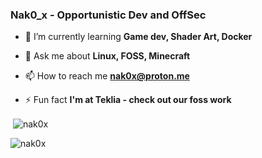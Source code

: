 <h3>Nak0_x - Opportunistic Dev and OffSec</h3>

- 🌱 I’m currently learning **Game dev, Shader Art, Docker**

- 💬 Ask me about **Linux, FOSS, Minecraft**

- 📫 How to reach me **[nak0x@proton.me](mailto:nak0x@proton.me)**

- ⚡ Fun fact **I'm at Teklia - check out our foss work**
<p>
<p align="left" >&nbsp;<img align="center" src="https://github-readme-stats.vercel.app/api?username=nak0x&show_icons=true&title_color=d99536&text_color=1d1c21&bg_color=f8f6fc&locale=en" alt="nak0x" /></p>
<p align="left"><img align="center" src="https://github-readme-stats.vercel.app/api/top-langs?username=nak0x&show_icons=true&title_color=d9952c&text_color=1d1c21&bg_color=f8f6fc&locale=en&layout=compact" alt="nak0x" /></p>
</p>
